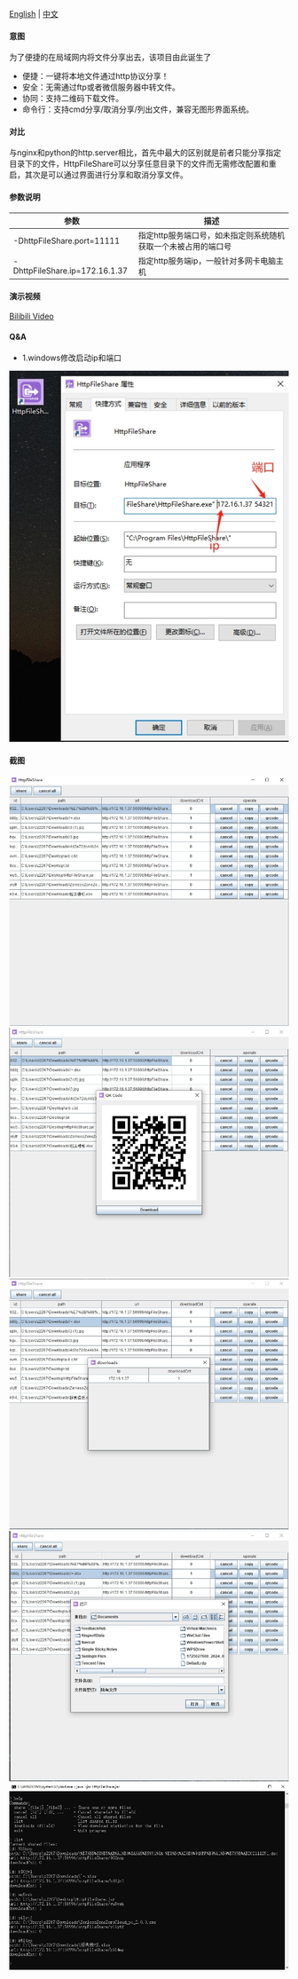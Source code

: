 [English](README.md) | [中文](README_zh.md)

#### 意图

为了便捷的在局域网内将文件分享出去，该项目由此诞生了

* 便捷：一键将本地文件通过http协议分享！
* 安全：无需通过ftp或者微信服务器中转文件。
* 协同：支持二维码下载文件。
* 命令行：支持cmd分享/取消分享/列出文件，兼容无图形界面系统。

#### 对比

与nginx和python的http.server相比，首先中最大的区别就是前者只能分享指定目录下的文件，HttpFileShare可以分享任意目录下的文件而无需修改配置和重启，其次是可以通过界面进行分享和取消分享文件。

#### 参数说明

| 参数                             | 描述                                |
|--------------------------------|-----------------------------------|
| -DhttpFileShare.port=11111     | 指定http服务端口号，如未指定则系统随机获取一个未被占用的端口号 |
| -DhttpFileShare.ip=172.16.1.37 | 指定http服务端ip，一般针对多网卡电脑主机           |

#### 演示视频

[Bilibili Video](https://www.bilibili.com/video/BV1XHTezDEDC/)

#### Q&A

* 1.windows修改启动ip和端口

![HttpFileShare](help1.png)

#### 截图
![HttpFileShare](main_frame.png)
![HttpFileShare](main_frame2.png)
![HttpFileShare](main_frame3.png)
![HttpFileShare](main_frame4.png)
![HttpFileShare](main_frame5.png)
